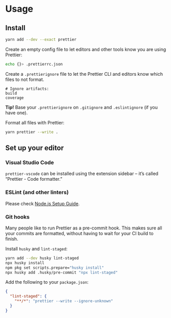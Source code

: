 # Usage

## Install

```bash
yarn add --dev --exact prettier
```

Create an empty config file to let editors and other tools know you are using Prettier:

```bash
echo {}> .prettierrc.json
```

Create a `.prettierignore` file to let the Prettier CLI and editors know which files to not format.

```
# Ignore artifacts:
build
coverage
```

**Tip!** Base your `.prettierignore` on `.gitignore` and `.eslintignore` (if you have one).

Format all files with Prettier:

```bash
yarn prettier --write .
```


## Set up your editor

### Visual Studio Code

`prettier-vscode` can be installed using the extension sidebar – it’s called “Prettier - Code formatter.”


### ESLint (and other linters)

Please check [Node.js Setup Guide](../eslint/8-nodejs-setup.md).


### Git hooks

Many people like to run Prettier as a pre-commit hook. This makes sure all your commits are formatted, without having to wait for your CI build to finish.

Install `husky` and `lint-staged`:

```bash
yarn add --dev husky lint-staged
npx husky install
npm pkg set scripts.prepare="husky install"
npx husky add .husky/pre-commit "npx lint-staged"
```

Add the following to your `package.json`:

```json
{
  "lint-staged": {
    "**/*": "prettier --write --ignore-unknown"
  }
}
```